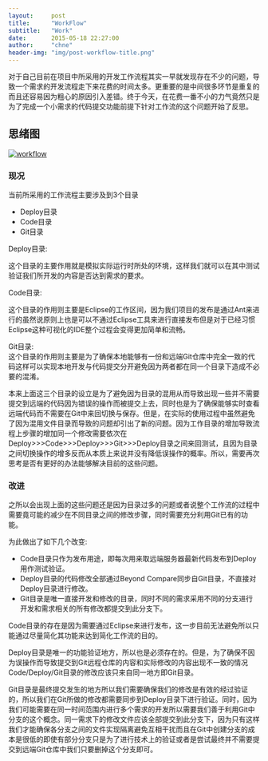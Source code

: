 ```yaml
---
layout:     post
title:      "WorkFlow"
subtitle:   "Work"
date:       2015-05-18 22:27:00
author:     "chne"
header-img: "img/post-workflow-title.png"
---
```


对于自己目前在项目中所采用的开发工作流程其实一早就发现存在不少的问题，导致一个需求的开发流程走下来花费的时间太多。更重要的是中间很多环节是重复的而且还容易因为粗心的原因引入差错。终于今天，在花费一番不小的力气竟然只是为了完成一个小需求的代码提交功能前提下针对工作流的这个问题开始了反思。


<h2 class="section-heading">思绪图</h2>

<a href="#">
    <img src="{{ site.baseurl }}/img/post-workflow.png" alt="workflow">
</a>

<h3>现况</h3>

当前所采用的工作流程主要涉及到3个目录

+ Deploy目录
+ Code目录
+ Git目录

Deploy目录:  

这个目录的主要作用就是模拟实际运行时所处的环境，这样我们就可以在其中测试验证我们所开发的内容是否达到需求的要求。

Code目录:  

这个目录的作用则主要是Eclipse的工作区间，因为我们项目的发布是通过Ant来进行的虽然说原则上也是可以不通过Eclipse工具来进行直接发布但是对于已经习惯Eclipse这种可视化的IDE整个过程会变得更加简单和流畅。

Git目录:  
这个目录的作用则主要是为了确保本地能够有一份和远端Git仓库中完全一致的代码这样可以实现本地开发与代码提交分开避免因为两者都在同一个目录下造成不必要的混淆。


本来上面这三个目录的设立是为了避免因为目录的混用从而导致出现一些并不需要提交到远端的代码因为错误的操作而被提交上去，同时也是为了确保能够实时查看远端代码而不需要在Git中来回切换与保存。但是，在实际的使用过程中虽然避免了因为混用文件目录而导致的问题却引出了新的问题。因为工作目录的增加导致流程上步骤的增加同一个修改需要依次在Deploy>>>Code>>>Deploy>>>Git>>>Deploy目录之间来回测试，且因为目录之间切换操作的增多反而从本质上来说并没有降低误操作的概率。所以，需要再次思考是否有更好的办法能够解决目前的这些问题。

<h3>改进</h3>

之所以会出现上面的这些问题还是因为目录过多的问题或者说整个工作流的过程中需要竟可能的减少在不同目录之间的修改步骤，同时需要充分利用Git已有的功能。

为此做出了如下几个改变:

+ Code目录只作为发布用途，即每次用来取远端服务器最新代码发布到Deploy用作测试验证。
+ Deploy目录的代码修改全部通过Beyond Compare同步自Git目录，不直接对Deploy目录进行修改。
+ Git目录是唯一直接开发和修改的目录，同时不同的需求采用不同的分支进行开发和需求相关的所有修改都提交到此分支下。

Code目录的存在是因为需要通过Eclipse来进行发布，这一步目前无法避免所以只能通过尽量简化其功能来达到简化工作流的目的。

Deploy目录是唯一的功能验证地方，所以也是必须存在的。但是，为了确保不因为误操作而导致提交到Git远程仓库的内容和实际修改的内容出现不一致的情况Code/Deploy/Git目录的修改应该只来自同一地方即Git目录。

Git目录是最终提交发生的地方所以我们需要确保我们的修改是有效的经过验证的，所以我们在Git所做的修改都需要同步到Deploy目录下进行验证。同时，因为我们可能需要在同一时间范围内进行多个需求的开发所以需要我们善于利用Git中分支的这个概念。同一需求下的修改文件应该全部提交到此分支下，因为只有这样我们才能确保各分支之间的文件实现隔离避免互相干扰而且在Git中创建分支的成本是很低的即使有部分分支只是为了进行技术上的验证或者是尝试最终并不需要提交到远端Git仓库中我们只要删掉这个分支即可。
